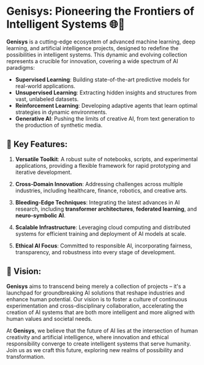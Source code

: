 # **Genisys: Pioneering the Frontiers of Intelligent Systems** 🌐🤖

**Genisys** is a cutting-edge ecosystem of advanced machine learning, deep learning, and artificial intelligence projects, designed to redefine the possibilities in intelligent systems. This dynamic and evolving collection represents a crucible for innovation, covering a wide spectrum of AI paradigms:

- **Supervised Learning**: Building state-of-the-art predictive models for real-world applications.
- **Unsupervised Learning**: Extracting hidden insights and structures from vast, unlabeled datasets.
- **Reinforcement Learning**: Developing adaptive agents that learn optimal strategies in dynamic environments.
- **Generative AI**: Pushing the limits of creative AI, from text generation to the production of synthetic media.

## 🔑 **Key Features:**

1. **Versatile Toolkit**: A robust suite of notebooks, scripts, and experimental applications, providing a flexible framework for rapid prototyping and iterative development.
  
2. **Cross-Domain Innovation**: Addressing challenges across multiple industries, including healthcare, finance, robotics, and creative arts.

3. **Bleeding-Edge Techniques**: Integrating the latest advances in AI research, including **transformer architectures**, **federated learning**, and **neuro-symbolic AI**.

4. **Scalable Infrastructure**: Leveraging cloud computing and distributed systems for efficient training and deployment of AI models at scale.

5. **Ethical AI Focus**: Committed to responsible AI, incorporating fairness, transparency, and robustness into every stage of development.

## 🚀 **Vision:**

**Genisys** aims to transcend being merely a collection of projects – it's a launchpad for groundbreaking AI solutions that reshape industries and enhance human potential. Our vision is to foster a culture of continuous experimentation and cross-disciplinary collaboration, accelerating the creation of AI systems that are both more intelligent and more aligned with human values and societal needs.

At **Genisys**, we believe that the future of AI lies at the intersection of human creativity and artificial intelligence, where innovation and ethical responsibility converge to create intelligent systems that serve humanity. Join us as we craft this future, exploring new realms of possibility and transformation.